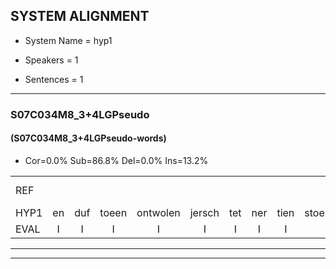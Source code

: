 
## SYSTEM ALIGNMENT

- System Name = hyp1

- Speakers = 1

- Sentences = 1

---

### S07C034M8_3+4LGPseudo

#### (S07C034M8_3+4LGPseudo-words)

- Cor=0.0%	Sub=86.8%	Del=0.0%	Ins=13.2%

|  |  |  |  |  |  |  |  |  |  |  |  |  |  |  |  |  |  |  |  |  |  |  |  |  |  |  |  |  |  |  |  |  |  |  |  |  |  |  |  |  |  |  |  |  |  |  |  |  |  |  |  |  |  |  |  |  |  |  |  |  |  |  |  |  |  |  |  |  |
|:--- |:---:|:---:|:---:|:---:|:---:|:---:|:---:|:---:|:---:|:---:|:---:|:---:|:---:|:---:|:---:|:---:|:---:|:---:|:---:|:---:|:---:|:---:|:---:|:---:|:---:|:---:|:---:|:---:|:---:|:---:|:---:|:---:|:---:|:---:|:---:|:---:|:---:|:---:|:---:|:---:|:---:|:---:|:---:|:---:|:---:|:---:|:---:|:---:|:---:|:---:|:---:|:---:|:---:|:---:|:---:|:---:|:---:|:---:|:---:|:---:|:---:|:---:|:---:|:---:|:---:|:---:|:---:|:---:|
| REF |  |  |  |  |  |  |  |  |  | ometuif | toejietsen | oonwijlen | jattesiet | nurudien | stoenydaas | deuveltek | * | * | * | juitonie | gevijdel | * | * | sidowaan | spekkeraai | wachteniek | verpierik | nappegreeuw | mantaroen | schielendaspen | crobeklunker | kabbestepen | *(verwarring) | verwarig*(verwarring) | ooiebiekje | * | * | * | fandelig | jalekrewen | * | * | * | smoralij | zeekvlachine | * | kanaroe | toineetlijgen | *s | * | meitsegrok | kantelogsten | ondermind | choporatie | zennebral | ijraspangen | blottenduuf | girdofhaalder | tobbermoeit | poentalschouden | *s | * | havedil | verbrakkertje | * | * | gerauwejaak | hapeneren |
| HYP1 | en | duf | toeen | ontwolen | jersch | tet | ner | tien | stoendags | deri | lict | s | actienie | geveilde | s | some | dat | wel | prik | ian | wacht | niek | verperik | aar | schreeuw | nomaroen | scilder | no | p | rode | kleuren | dasuhstepen | verwarring | ook | pikje | ffrandeldig | ja | jaakerwen | adela | s | heelvla | kino | canaro | toli | te | ligen | neen | konstel | nog | stop | h | ontrinmint | schonti | zijn | vrouw | esprungen | beloeru | grin | halder | datmoed | ponstan | gaden | hauveeldig | vou | banc | te | arja | gaperneren |
| EVAL | I | I | I | I | I | I | I | I | I | S | S | S | S | S | S | S | S | S | S | S | S | S | S | S | S | S | S | S | S | S | S | S | S | S | S | S | S | S | S | S | S | S | S | S | S | S | S | S | S | S | S | S | S | S | S | S | S | S | S | S | S | S | S | S | S | S | S | S |
---

---
